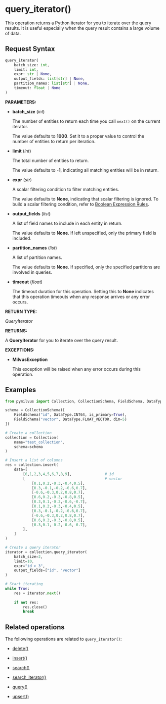 # query_iterator()

This operation returns a Python iterator for you to iterate over the query results. It is useful especially when the query result contains a large volume of data.

## Request Syntax

```python
query_iterator(
    batch_size: int, 
    limit: int, 
    expr: str | None, 
    output_fields: list[str] | None, 
    partition_names: list[str] | None, 
    timeout: float | None
)
```

**PARAMETERS:**

- **batch_size** (*int*)

    The number of entities to return each time you call `next()` on the current iterator.

    The value defaults to **1000**. Set it to a proper value to control the number of entities to return per iteration.

- **limit** (*int*)

    The total number of entities to return.

    The value defaults to **-1**, indicating all matching entities will be in return.

- **expr** (*str*)

    A scalar filtering condition to filter matching entities.

    The value defaults to **None**, indicating that scalar filtering is ignored. To build a scalar filtering condition, refer to [Boolean Expression Rules](https://milvus.io/docs/boolean.md).

- **output_fields** (*list*)

    A list of field names to include in each entity in return.

    The value defaults to **None**. If left unspecified, only the primary field is included.

- **partition_names** (*list*)

    A list of partition names.

    The value defaults to **None**. If specified, only the specified partitions are involved in queries.

- **timeout** (*float*)  

    The timeout duration for this operation. Setting this to **None** indicates that this operation timeouts when any response arrives or any error occurs.

**RETURN TYPE:**

*QueryIterator*

**RETURNS:**

A **QueryIterator** for you to iterate over the query result.

**EXCEPTIONS:**

- **MilvusException**

    This exception will be raised when any error occurs during this operation.

## Examples

```python
from pymilvus import Collection, CollectionSchema, FieldSchema, DataType

schema = CollectionSchema([
    FieldSchema("id", DataType.INT64, is_primary=True),
    FieldSchema("vector", DataType.FLOAT_VECTOR, dim=5)
])

# Create a collection
collection = Collection(
    name="test_collection",
    schema=schema
)

# Insert a list of columns
res = collection.insert(
    data=[
        [0,1,2,3,4,5,6,7,8,9],               # id
        [                                    # vector
            [0.1,0.2,-0.3,-0.4,0.5],
            [0.3,-0.1,-0.2,-0.6,0.7],
            [-0.6,-0.3,0.2,0.8,0.7],
            [0.6,0.2,-0.3,-0.8,0.5],
            [0.3,0.1,-0.2,-0.6,-0.7],
            [0.1,0.2,-0.3,-0.4,0.5],
            [0.3,-0.1,-0.2,-0.6,0.7],
            [-0.6,-0.3,0.2,0.8,0.7],
            [0.6,0.2,-0.3,-0.8,0.5],
            [0.3,0.1,-0.2,-0.6,-0.7],
        ],
    ]
)

# Create a query iterator
iterator = collection.query_iterator(
    batch_size=2,
    limit=10,
    expr="id > 3",
    output_fields=["id", "vector"]
)

# Start iterating
while True:
    res = iterator.next()
    
    if not res:
        res.close()
        break
```

## Related operations

The following operations are related to `query_iterator()`:

- [delete()](delete.md)

- [insert()](insert.md)

- [search()](search.md)

- [search_iterator()](search_iterator.md)

- [query()](query.md)

- [upsert()](upsert.md)

